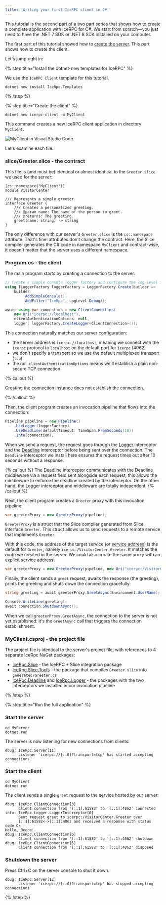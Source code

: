 ```yaml
---
title: 'Writing your first IceRPC client in C#'
---
```


This tutorial is the second part of a two part series that shows how to create a
complete application with IceRPC for C#. We start from scratch—you just need to
have the .NET 7 SDK or .NET 8 SDK installed on your computer.

The first part of this tutorial showed how to
[create the server][server-tutorial]. This part shows how to create the client.

Let's jump right in:

{% step title="Install the dotnet-new templates for IceRPC" %}

We use the `IceRPC Client` template for this tutorial.

```shell
dotnet new install IceRpc.Templates
```

{% /step %}

{% step title="Create the client" %}

```shell
dotnet new icerpc-client -o MyClient
```

This command creates a new IceRPC client application in directory `MyClient`.

![MyClient in Visual Studio Code](/images/MyClient.png)

Let's examine each file:

### slice/Greeter.slice - the contract

This file is (and must be) identical or almost identical to the `Greeter.slice`
we used for the server:

```slice
[cs::namespace("MyClient")]
module VisitorCenter

/// Represents a simple greeter.
interface Greeter {
    /// Creates a personalized greeting.
    /// @param name: The name of the person to greet.
    /// @returns: The greeting.
    greet(name: string) -> string
}
```

The only difference with our server's `Greeter.slice` is the `cs::namespace`
attribute. That's fine: attributes don't change the contract. Here, the Slice
compiler generates the C# code in namespace `MyClient` and contract-wise, it
doesn't matter that the server uses a different namespace.

### Program.cs - the client

The main program starts by creating a connection to the server:

```csharp
// Create a simple console logger factory and configure the log level for category IceRpc.
using ILoggerFactory loggerFactory = LoggerFactory.Create(builder =>
    builder
        .AddSimpleConsole()
        .AddFilter("IceRpc", LogLevel.Debug));

await using var connection = new ClientConnection(
    new Uri("icerpc://localhost"),
    clientAuthenticationOptions: null,
    logger: loggerFactory.CreateLogger<ClientConnection>());
```

This connection naturally matches our server configuration:

- the server address is `icerpc://localhost`, meaning we connect with the
  `icerpc` protocol to `localhost` on the default port for `icerpc` (4062)
- we don't specify a transport so we use the default multiplexed transport
  (`tcp`)
- the null `clientAuthenticationOptions` means we'll establish a plain
  non-secure TCP connection

{% callout %}

Creating the connection instance does not establish the connection.

{% /callout %}

Then, the client program creates an invocation pipeline that flows into the
connection:

```csharp
Pipeline pipeline = new Pipeline()
    .UseLogger(loggerFactory)
    .UseDeadline(defaultTimeout: TimeSpan.FromSeconds(10))
    .Into(connection);
```

When we send a request, the request goes through the [Logger] interceptor and
the [Deadline] interceptor before being sent over the connection. The `Deadline`
interceptor we install here ensures the request times out after 10 seconds
without a response.

{% callout %}
The Deadline interceptor communicates with the Deadline middleware via a request
field sent alongside each request; this allows the middleware to enforce the
deadline created by the interceptor. On the other hand, the Logger interceptor
and middleware are totally independent.
{% /callout %}

Next, the client program creates a `Greeter` proxy with this invocation
pipeline:

```csharp
var greeterProxy = new GreeterProxy(pipeline);
```

`GreeterProxy` is a struct that the Slice compiler generated from Slice
interface `Greeter`. This struct allows us to send requests to a remote service
that implements `Greeter`.

With this code, the address of the target service (or
[service address][service-address]) is the default for `Greeter`, namely
`icerpc:/VisitorCenter.Greeter`. It matches the route we created in the server.
We could also create the same proxy with an explicit service address:

```csharp
var greeterProxy = new GreeterProxy(pipeline, new Uri("icerpc:/VisitorCenter.Greeter"));
```

Finally, the client sends a `greet` request, awaits the response (the greeting),
prints the greeting and shuts down the connection gracefully:

```csharp
string greeting = await greeterProxy.GreetAsync(Environment.UserName);

Console.WriteLine(greeting);
await connection.ShutdownAsync();
```

When we call `greeterProxy.GreetAsync`, the connection to the server is not yet
established: it's the `GreetAsync` call that triggers the connection
establishment.

### MyClient.csproj - the project file

The project file is identical to the server's project file, with references to 4
separate IceRpc NuGet packages:

- [IceRpc.Slice] - the IceRPC + Slice integration package
- [IceRpc.Slice.Tools] - the package that compiles `Greeter.slice` into
  `generated/Greeter.cs`
- [IceRpc.Deadline] and [IceRpc.Logger] - the packages with the two interceptors
  we installed in our invocation pipeline

{% /step %}

{% step title="Run the full application" %}

### Start the server

```shell
cd MyServer
dotnet run
```

The server is now listening for new connections from clients:

```
dbug: IceRpc.Server[11]
      Listener 'icerpc://[::0]?transport=tcp' has started accepting connections
```

### Start the client

```shell
cd MyClient
dotnet run
```

The client sends a single `greet` request to the service hosted by our server:

```
dbug: IceRpc.ClientConnection[3]
      Client connection from '[::1]:61582' to '[::1]:4062' connected
info: IceRpc.Logger.LoggerInterceptor[0]
      Sent request greet to icerpc:/VisitorCenter.Greeter over
      [::1]:61582<->[::1]:4062 and received a response with status code Ok
Hello, Reece!
dbug: IceRpc.ClientConnection[6]
      Client connection from '[::1]:61582' to '[::1]:4062' shutdown
dbug: IceRpc.ClientConnection[5]
      Client connection from '[::1]:61582' to '[::1]:4062' disposed
```

### Shutdown the server

Press Ctrl+C on the server console to shut it down.

```
dbug: IceRpc.Server[12]
      Listener 'icerpc://[::0]?transport=tcp' has stopped accepting connections
```

{% /step %}

[Deadline]: csharp:IceRpc.Deadline
[IceRpc.Deadline]: https://www.nuget.org/packages/IceRpc.Deadline
[IceRpc.Logger]: https://www.nuget.org/packages/IceRpc.Logger
[IceRpc.Slice.Tools]: https://www.nuget.org/packages/IceRpc.Slice.Tools
[IceRpc.Slice]: https://www.nuget.org/packages/IceRpc.Slice
[Logger]: csharp:IceRpc.Logger
[server-tutorial]: /getting-started/using-icerpc/server-tutorial
[service-address]: /icerpc/invocation/service-address
[Slice]: /slice
